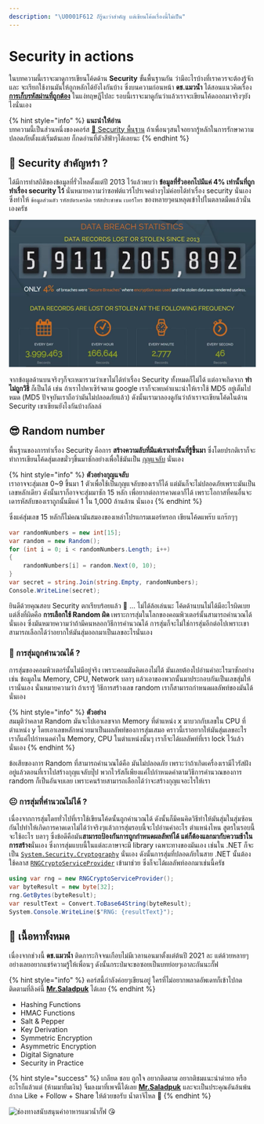 ```yaml
---
description: "\U0001F612 ก็รู้นะว่าสำคัญ แต่เขียนโค้ดเรื่องนี้ไม่เป็น"
---
```


# Security in actions

ในบทความนี้เราจะมาดูการเขียนโค้ดด้าน **Security** ขั้นพื้นฐานกัน ว่ามีอะไรบ้างที่เราควรจะต้องรู้จัก และ จะเรียกใช้งานมันให้ถูกหลักได้ยังไงกันบ้าง ซึ่งบนความก่อนหน้า **ดช.แมวน้ำ** ได้สอนแนวคิดเรื่อง [**การเก็บรหัสผ่านที่ถูกต้อง**](https://www.saladpuk.com/basic/security101/secure-password) ในแง่ทฤษฎีไปละ รอบนี้เราจะมาดูกันว่าแล้วเราจะเขียนโค้ดออกมาจริงๆยังไงนั่นเอง

{% hint style="info" %}
**แนะนำให้อ่าน**  
บทความนี้เป็นส่วนหนึ่งของคอร์ส [👦 Security พื้นฐาน](https://saladpuk.gitbook.io/learn/basic/security101) ถ้าเพื่อนๆสนใจอยากรู้หลักในการรักษาความปลอดภัยตั้งแต่เริ่มต้นเลย ก็กดอ่านที่ตัวสีฟ้าๆได้เลยนะ
{% endhint %}

## 🤨 Security สำคัญหร๋า ?

ได้มีการทำสถิติของข้อมูลที่รั่วไหลตั้งแต่ปี 2013 ไว้แล้วพบว่า **ข้อมูลที่รั่วออกไปมีแค่ 4% เท่านั้นที่ถูกทำเรื่อง security ไว้** นั่นหมายความว่าซอฟต์แวร์โปรเจคต่างๆไม่ค่อยได้ทำเรื่อง security นั่นเอง ซึ่งทำให้ `ข้อมูลส่วนตัว` `รหัสบัตรเครดิต` `รหัสประชาชน` `เบอร์โทร` ของหลายๆคนหลุดเข้าไปในตลาดมืดแล้วนั่นเองครัช 

![&#xE21;&#xE34;&#xE19;&#xE48;&#xE32;&#xE1A;&#xE23;&#xE34;&#xE29;&#xE31;&#xE17;&#xE1B;&#xE23;&#xE30;&#xE01;&#xE31;&#xE19;&#xE42;&#xE17;&#xE23;&#xE21;&#xE32;&#xE2B;&#xE32;&#xE1C;&#xE21;&#xE1A;&#xE48;&#xE2D;&#xE22;&#xE08;&#xE38;&#xE07; &#x1F923;](../../../.gitbook/assets/image%20%281%29.png)

จากข้อมูลด้านบนจริงๆก็จะเหมารวมว่าเขาไม่ได้ทำเรื่อง Security ทั้งหมดก็ไม่ได้ แต่อาจเกิดจาก **ทำไม่ถูกวิธี** ก็เป็นได้ เช่น ถ้าเราไปหาเซิร์จตาม google เราก็จะพบคำแนะนำให้เราใช้ MD5 อยู่เต็มไปหมด \(MD5 ปัจจุบันเราถือว่ามันไม่ปลอดภัยแล้ว\) ดังนั้นเรามาลองดูกันว่าถ้าเราจะเขียนโค้ดในด้าน Security เขาเขียนยังไงกันบ้างกัลลล์

## 😎 Random number

พื้นฐานของการทำเรื่อง Security คือการ **สร้างความลับที่มีแต่เราเท่านั้นที่รู้ขึ้นมา** ซึ่งโดยปรกติเราก็จะทำการเขียนโค้ดสุ่มเลขมั่วๆขึ้นมาซักอย่างเพื่อใช้มันเป็น [กุญแจลับ](https://www.saladpuk.com/basic/security101/https-in-a-nutshell#undefined-2) นั่นเอง

{% hint style="info" %}
**ตัวอย่างกุญแจลับ**  
เราอาจจะสุ่มเลข 0~9 ขึ้นมา 1 ตัวเพื่อใช้เป็นกุญแจลับของเราก็ได้ แต่มันก็จะไม่ปลอดภัยเพราะมันเป็นเลขหลักเดียว ดังนั้นเราก็อาจจะสุ่มมาซัก 15 หลัก เพื่อยากต่อการคาดเดาก็ได้ เพราะโอกาสที่คนอื่นจะเดารหัสลับของเราถูกนั้นมีแค่ 1 ใน 1,000 ล้านล้าน นั่นเอง
{% endhint %}

ซึ่งแค่สุ่มเลข 15 หลักก็ไม่คณามันสมองของเหล่าโปรแกรมเมอร์หรอก เขียนโค้ดแพร๊บ แกร๊กๆๆ

```csharp
var randomNumbers = new int[15];
var random = new Random();
for (int i = 0; i < randomNumbers.Length; i++)
{
    randomNumbers[i] = random.Next(0, 10);
}
var secret = string.Join(string.Empty, randomNumbers);
Console.WriteLine(secret);
```

ยินดีด้วยคุณสอบ Security ตกเรียบร้อยแล้ว 🤣 ... ไม่ได้ล้อเล่นนะ โค้ดด้านบนไม่ได้มีอะไรผิดเบย แต่สิ่งที่ผิดคือ **การเลือกใช้ Random ผิด** เพราะการสุ่มในโลกของคอมพิวเตอร์นั้นสามารถคำนวณได้นั่นเอง ซึ่งมันหมายความว่าถ้ามีคนหลอกวิธีการคำนวณได้ การสุ่มก็จะไม่ใช่การสุ่มอีกต่อไปเพราะเขาสามารถเลือกได้ว่าอยากให้มันสุ่มออกมาเป็นเลขอะไรนั่นเอง

### 🤔 การสุ่มถูกคำนวณได้ ?

การสุ่มของคอมพิวเตอร์นั้นไม่มีอยู่จริง เพราะคอมมันคิดเองไม่ได้ มันเลยต้องไปอ่านค่าอะไรมาซักอย่าง เช่น ข้อมูลใน Memory, CPU, Network บลาๆ แล้วเอาของพวกนั้นมาประกอบกันเป็นเลขสุ่มให้เรานั่นเอง นั่นหมายความว่า ถ้าเรารู้ วิธีการสร้างเลข random เราก็สามารถกำหนดผลลัพท์ของมันได้นั่นเอง

{% hint style="info" %}
**ตัวอย่าง**  
สมมุติว่าคลาส Random มันจะไปเอาเลขจาก Memory ที่ตำแหน่ง x มาบวกกับเลขใน CPU ที่ตำแหน่ง y โดยเอาเลขหลักหน่วยมาเป็นผลลัพท์ของการสุ่มเสมอ คราวนี้เราอยากให้มันสุ่มเลขอะไร เราก็แค่ไปกำหนดค่าใน Memory, CPU ในตำแหน่งนั้นๆ เราก็จะได้ผลลัพท์ที่เรา lock ไว้แล้วนั่นเอง
{% endhint %}

ข้อเสียของการ Random ที่สามารถคำนวณได้คือ มันไม่ปลอดภัย เพราะว่าถ้าเกิดเครื่องเรามีไวรัสฝังอยู่แล้วตอนที่เราไปสร้างกุญแจลับปุ๊ป พวกไวรัสก็เพียงแค่ไปกำหนดค่าตามวิธีการคำนวณของการ random ก็เป็นอันจบเลย เพราะคนร้ายสามารถเลือกได้ว่าจะสร้างกุญแจอะไรให้เรา

### 😐 การสุ่มที่คำนวณไม่ได้ ?

เนื่องจากการสุ่มโดยทั่วไปที่เราใช้เขียนโค้ดนั้นถูกคำนวณได้ ดังนั้นก็มีคนคิดวิธีทำให้มันสุ่มในสุ่มซ้อนกันไปทำให้เกิดการคาดเดาไม่ได้ว่าจริงๆแล้วการสุ่มรอบนี้จะไปอ่านค่าอะไร ตำแหน่งไหน สูตรในรอบนี้จะใช้อะไร บลาๆ ซึ่งข้อดีคือมัน**สามารถป้องกันการถูกกำหนดผลลัพท์ได้ แต่ก็ต้องแลกมากับความช้าในการสร้าง**นั่นเอง ซึ่งการสุ่มแบบนี้ในแต่ละภาษาจะมี library เฉพาะทางของมันเอง เช่นใน .NET ก็จะเป็น [`System.Security.Cryptography`](https://docs.microsoft.com/en-us/dotnet/api/system.security.cryptography?view=net-5.0) นั่นเอง ดังนั้นการสุ่มที่ปลอดภัยในสาย .NET นั้นต้องใช้คลาส [`RNGCryptoServiceProvider`](https://docs.microsoft.com/en-us/dotnet/api/system.security.cryptography.rngcryptoserviceprovider?view=net-5.0) เข้ามาช่วย ซึ่งก็จะได้ผลลัพท์ออกมาเช่นนี้ครัช

```csharp
using var rng = new RNGCryptoServiceProvider();
var byteResult = new byte[32];
rng.GetBytes(byteResult);
var resultText = Convert.ToBase64String(byteResult);
System.Console.WriteLine($"RNG: {resultText}");
```

## 🧭 เนื้อหาทั้งหมด

เนื่องจากช่วงนี้ **ดช.แมวน้ำ** ติดภาระกิจจนเกือบไม่มีเวลานอนมาตั้งแต่ต้นปี 2021 ละ แต่ด้วยหลายๆอย่างเลยอยากแชร์ความรู้ให้เพื่อนๆ ดังนั้นกระป๋มจะขอซอยเป็นบทย่อยๆเอาละกันนะกั๊ฟ

{% hint style="info" %}
คอร์สนี้กำลังค่อยๆเขียนอยู่ ใครที่ไม่อยากพลาดอัพเดทก็เข้าไปกดติดตามที่ลิงค์นี้ [**Mr.Saladpuk**](https://www.facebook.com/mr.saladpuk) ได้เลย 
{% endhint %}

* Hashing Functions
* HMAC Functions
* Salt & Pepper
* Key Derivation
* Symmetric Encryption
* Asymmetric Encryption
* Digital Signature
* Security in Practice

{% hint style="success" %}
เกลียด ชอบ ถูกใจ อยากติดตาม อยากติชมแนะนำด่าทอ หรืออะไรก็แล้วแต่ \(ห้ามมายืมเงิน\) จิ้มลงมาที่เพจนี้ได้เลย [**Mr.Saladpuk**](https://www.facebook.com/mr.saladpuk) และจะเป็นประคุณอันล้นพ้นถ้ากด Like + Follow + Share ให้ด้วยขอรับ น้ำตาจิไหล 🥺
{% endhint %}

![&#xE0A;&#xE48;&#xE2D;&#xE07;&#xE17;&#xE32;&#xE07;&#xE2A;&#xE19;&#xE31;&#xE1A;&#xE2A;&#xE19;&#xE38;&#xE19;&#xE04;&#xE48;&#xE32;&#xE2D;&#xE32;&#xE2B;&#xE32;&#xE23;&#xE41;&#xE21;&#xE27;&#xE19;&#xE49;&#xE33;&#xE01;&#xE31;&#xE4A;&#xE1F; &#x1F618;](../../../.gitbook/assets/promptpay.png)

